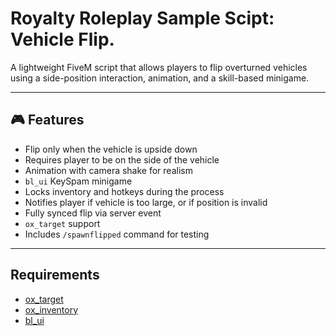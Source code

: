 # Royalty Roleplay Sample Scipt: Vehicle Flip.

A lightweight FiveM script that allows players to flip overturned vehicles using a side-position interaction, animation, and a skill-based minigame.

---

## 🎮 Features

- Flip only when the vehicle is upside down
- Requires player to be on the side of the vehicle
- Animation with camera shake for realism
- `bl_ui` KeySpam minigame
- Locks inventory and hotkeys during the process
- Notifies player if vehicle is too large, or if position is invalid
- Fully synced flip via server event
- `ox_target` support
- Includes `/spawnflipped` command for testing

---

## Requirements

- [ox_target](https://github.com/overextended/ox_target)
- [ox_inventory](https://github.com/overextended/ox_inventory)
- [bl_ui](https://github.com/Byte-Labs-Studio/bl_ui)


